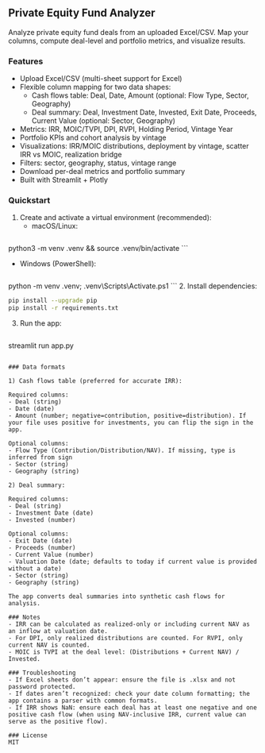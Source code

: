 ## Private Equity Fund Analyzer

Analyze private equity fund deals from an uploaded Excel/CSV. Map your columns, compute deal-level and portfolio metrics, and visualize results.

### Features
- Upload Excel/CSV (multi-sheet support for Excel)
- Flexible column mapping for two data shapes:
  - Cash flows table: Deal, Date, Amount (optional: Flow Type, Sector, Geography)
  - Deal summary: Deal, Investment Date, Invested, Exit Date, Proceeds, Current Value (optional: Sector, Geography)
- Metrics: IRR, MOIC/TVPI, DPI, RVPI, Holding Period, Vintage Year
- Portfolio KPIs and cohort analysis by vintage
- Visualizations: IRR/MOIC distributions, deployment by vintage, scatter IRR vs MOIC, realization bridge
- Filters: sector, geography, status, vintage range
- Download per-deal metrics and portfolio summary
- Built with Streamlit + Plotly

### Quickstart
1. Create and activate a virtual environment (recommended):
   - macOS/Linux:
     ```bash
python3 -m venv .venv && source .venv/bin/activate
     ```
   - Windows (PowerShell):
     ```powershell
python -m venv .venv; .venv\Scripts\Activate.ps1
     ```
2. Install dependencies:
   ```bash
pip install --upgrade pip
pip install -r requirements.txt
   ```
3. Run the app:
   ```bash
streamlit run app.py
   ```

### Data formats

1) Cash flows table (preferred for accurate IRR):

Required columns:
- Deal (string)
- Date (date)
- Amount (number; negative=contribution, positive=distribution). If your file uses positive for investments, you can flip the sign in the app.

Optional columns:
- Flow Type (Contribution/Distribution/NAV). If missing, type is inferred from sign
- Sector (string)
- Geography (string)

2) Deal summary:

Required columns:
- Deal (string)
- Investment Date (date)
- Invested (number)

Optional columns:
- Exit Date (date)
- Proceeds (number)
- Current Value (number)
- Valuation Date (date; defaults to today if current value is provided without a date)
- Sector (string)
- Geography (string)

The app converts deal summaries into synthetic cash flows for analysis.

### Notes
- IRR can be calculated as realized-only or including current NAV as an inflow at valuation date.
- For DPI, only realized distributions are counted. For RVPI, only current NAV is counted.
- MOIC is TVPI at the deal level: (Distributions + Current NAV) / Invested.

### Troubleshooting
- If Excel sheets don’t appear: ensure the file is .xlsx and not password protected.
- If dates aren’t recognized: check your date column formatting; the app contains a parser with common formats.
- If IRR shows NaN: ensure each deal has at least one negative and one positive cash flow (when using NAV-inclusive IRR, current value can serve as the positive flow).

### License
MIT

